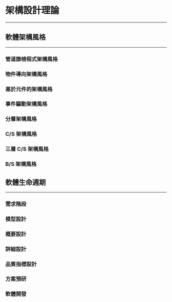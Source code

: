 # 架構設計理論
---

## 軟體架構風格
---
### 管道篩檢程式架構風格
### 物件導向架構風格
### 基於元件的架構風格
### 事件驅動架構風格
### 分層架構風格
###  C/S 架構風格
### 三層 C/S 架構風格
### B/S 架構風格

## 軟體生命週期
---
### 需求階段
### 模型設計
### 概要設計
### 詳細設計
### 品質指標設計
### 方案預研
### 軟體開發
